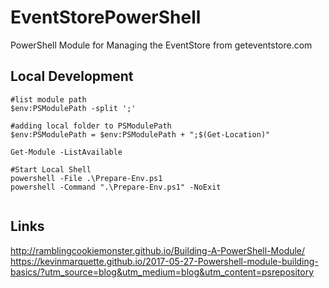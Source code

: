 # EventStorePowerShell

PowerShell Module for Managing the EventStore from geteventstore.com

## Local Development

```
#list module path
$env:PSModulePath -split ';'

#adding local folder to PSModulePath
$env:PSModulePath = $env:PSModulePath + ";$(Get-Location)"

Get-Module -ListAvailable

#Start Local Shell
powershell -File .\Prepare-Env.ps1
powershell -Command ".\Prepare-Env.ps1" -NoExit


```

## Links

http://ramblingcookiemonster.github.io/Building-A-PowerShell-Module/
https://kevinmarquette.github.io/2017-05-27-Powershell-module-building-basics/?utm_source=blog&utm_medium=blog&utm_content=psrepository